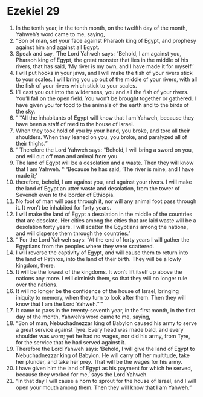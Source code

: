 ﻿
# Ezekiel 29
1. In the tenth year, in the tenth month, on the twelfth day of the month, Yahweh’s word came to me, saying, 
2. “Son of man, set your face against Pharaoh king of Egypt, and prophesy against him and against all Egypt. 
3. Speak and say, ‘The Lord Yahweh says: “Behold, I am against you, Pharaoh king of Egypt, the great monster that lies in the middle of his rivers, that has said, ‘My river is my own, and I have made it for myself.’ 
4. I will put hooks in your jaws, and I will make the fish of your rivers stick to your scales. I will bring you up out of the middle of your rivers, with all the fish of your rivers which stick to your scales. 
5. I’ll cast you out into the wilderness, you and all the fish of your rivers. You’ll fall on the open field. You won’t be brought together or gathered. I have given you for food to the animals of the earth and to the birds of the sky. 
6. “‘“All the inhabitants of Egypt will know that I am Yahweh, because they have been a staff of reed to the house of Israel. 
7. When they took hold of you by your hand, you broke, and tore all their shoulders. When they leaned on you, you broke, and paralyzed all of their thighs.” 
8. “‘Therefore the Lord Yahweh says: “Behold, I will bring a sword on you, and will cut off man and animal from you. 
9. The land of Egypt will be a desolation and a waste. Then they will know that I am Yahweh. “‘“Because he has said, ‘The river is mine, and I have made it;’ 
10. therefore, behold, I am against you, and against your rivers. I will make the land of Egypt an utter waste and desolation, from the tower of Seveneh even to the border of Ethiopia. 
11. No foot of man will pass through it, nor will any animal foot pass through it. It won’t be inhabited for forty years. 
12. I will make the land of Egypt a desolation in the middle of the countries that are desolate. Her cities among the cities that are laid waste will be a desolation forty years. I will scatter the Egyptians among the nations, and will disperse them through the countries.” 
13. “‘For the Lord Yahweh says: “At the end of forty years I will gather the Egyptians from the peoples where they were scattered. 
14. I will reverse the captivity of Egypt, and will cause them to return into the land of Pathros, into the land of their birth. They will be a lowly kingdom, there. 
15. It will be the lowest of the kingdoms. It won’t lift itself up above the nations any more. I will diminish them, so that they will no longer rule over the nations. 
16. It will no longer be the confidence of the house of Israel, bringing iniquity to memory, when they turn to look after them. Then they will know that I am the Lord Yahweh.”’” 
17. It came to pass in the twenty-seventh year, in the first month, in the first day of the month, Yahweh’s word came to me, saying, 
18. “Son of man, Nebuchadnezzar king of Babylon caused his army to serve a great service against Tyre. Every head was made bald, and every shoulder was worn; yet he had no wages, nor did his army, from Tyre, for the service that he had served against it. 
19. Therefore the Lord Yahweh says: ‘Behold, I will give the land of Egypt to Nebuchadnezzar king of Babylon. He will carry off her multitude, take her plunder, and take her prey. That will be the wages for his army. 
20. I have given him the land of Egypt as his payment for which he served, because they worked for me,’ says the Lord Yahweh. 
21. “In that day I will cause a horn to sprout for the house of Israel, and I will open your mouth among them. Then they will know that I am Yahweh.” 
